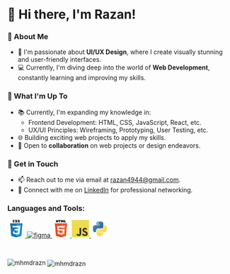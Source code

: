 <div align="left">
  <h1>👋 Hi there, I'm Razan!</h1>
</div>

### 👀 About Me

- 🎨 I'm passionate about **UI/UX Design**, where I create visually stunning and user-friendly interfaces.
- 💻 Currently, I'm diving deep into the world of **Web Development**, constantly learning and improving my skills.

### 🚀 What I'm Up To

- 📚 Currently, I'm expanding my knowledge in:
  - Frontend Development: HTML, CSS, JavaScript, React, etc.
  - UX/UI Principles: Wireframing, Prototyping, User Testing, etc.
- 🌐 Building exciting web projects to apply my skills.
- 🤝 Open to **collaboration** on web projects or design endeavors.

### 💬 Get in Touch

- 📫 Reach out to me via email at [razan4944@gmail.com](mailto:razan4944@gmail.com).
- 📱 Connect with me on [LinkedIn](https://www.linkedin.com/in/muhammadrazan/) for professional networking.

<h3 align="left">Languages and Tools:</h3>
<p align="left"> <a href="https://www.w3schools.com/css/" target="_blank" rel="noreferrer"> <img src="https://raw.githubusercontent.com/devicons/devicon/master/icons/css3/css3-original-wordmark.svg" alt="css3" width="40" height="40"/> </a> <a href="https://www.figma.com/" target="_blank" rel="noreferrer"> <img src="https://www.vectorlogo.zone/logos/figma/figma-icon.svg" alt="figma" width="40" height="40"/> </a> <a href="https://www.w3.org/html/" target="_blank" rel="noreferrer"> <img src="https://raw.githubusercontent.com/devicons/devicon/master/icons/html5/html5-original-wordmark.svg" alt="html5" width="40" height="40"/> </a> <a href="https://developer.mozilla.org/en-US/docs/Web/JavaScript" target="_blank" rel="noreferrer"> <img src="https://raw.githubusercontent.com/devicons/devicon/master/icons/javascript/javascript-original.svg" alt="javascript" width="40" height="40"/> </a> <a href="https://www.python.org" target="_blank" rel="noreferrer"> <img src="https://raw.githubusercontent.com/devicons/devicon/master/icons/python/python-original.svg" alt="python" width="40" height="40"/> </a> </p>

<br>
<p><img align="left" src="https://github-readme-stats.vercel.app/api/top-langs?username=mhmdrazn&show_icons=true&locale=en&layout=compact" alt="mhmdrazn" /></p>

<p>&nbsp;<img align="center" src="https://github-readme-stats.vercel.app/api?username=mhmdrazn&show_icons=true&locale=en" alt="mhmdrazn" /></p>
